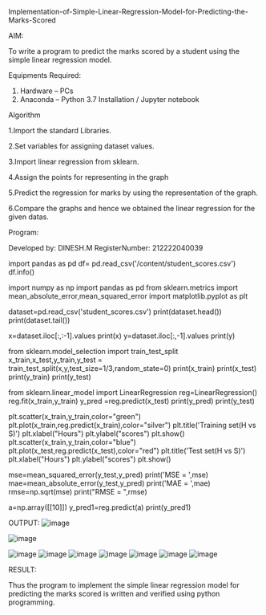 
Implementation-of-Simple-Linear-Regression-Model-for-Predicting-the-Marks-Scored





AIM:

To write a program to predict the marks scored by a student using the simple linear regression model.


Equipments Required:

1. Hardware – PCs
2. Anaconda – Python 3.7 Installation / Jupyter notebook

Algorithm

1.Import the standard Libraries.

2.Set variables for assigning dataset values.

3.Import linear regression from sklearn.

4.Assign the points for representing in the graph

5.Predict the regression for marks by using the representation of the graph.

6.Compare the graphs and hence we obtained the linear regression for the given datas.

Program:


Developed by: DINESH.M
RegisterNumber:  212222040039

import pandas as pd
df= pd.read_csv('/content/student_scores.csv')
df.info()

import numpy as np
import pandas as pd
from sklearn.metrics import mean_absolute_error,mean_squared_error
import matplotlib.pyplot as plt

dataset=pd.read_csv('student_scores.csv')
print(dataset.head())
print(dataset.tail())

x=dataset.iloc[:,:-1].values
print(x)
y=dataset.iloc[:,-1].values
print(y)



from sklearn.model_selection import train_test_split
x_train,x_test,y_train,y_test = train_test_split(x,y,test_size=1/3,random_state=0)
print(x_train)
print(x_test)
print(y_train)
print(y_test)

from sklearn.linear_model import LinearRegression
reg=LinearRegression()
reg.fit(x_train,y_train)
y_pred =reg.predict(x_test)
print(y_pred)
print(y_test)

plt.scatter(x_train,y_train,color="green")
plt.plot(x_train,reg.predict(x_train),color="silver")
plt.title('Training set(H vs S)')
plt.xlabel("Hours")
plt.ylabel("scores")
plt.show()
plt.scatter(x_train,y_train,color="blue")
plt.plot(x_test,reg.predict(x_test),color="red")
plt.title('Test set(H vs S)')
plt.xlabel("Hours")
plt.ylabel("scores")
plt.show()


mse=mean_squared_error(y_test,y_pred)
print('MSE = ',mse)
mae=mean_absolute_error(y_test,y_pred)
print('MAE = ',mae)
rmse=np.sqrt(mse)
print("RMSE = ",rmse)


a=np.array([[10]])
y_pred1=reg.predict(a)
print(y_pred1)





OUTPUT:
![image](https://github.com/dineshmohan24102004/Implementation-of-Simple-Linear-Regression-Model-for-Predicting-the-Marks-Scored/assets/119478475/21a3330d-aa3b-49fb-8af4-66a62666333f)

![image](https://github.com/dineshmohan24102004/Implementation-of-Simple-Linear-Regression-Model-for-Predicting-the-Marks-Scored/assets/119478475/24d4abc0-fa8a-46be-aa90-cf22ade342d4)

![image](https://github.com/dineshmohan24102004/Implementation-of-Simple-Linear-Regression-Model-for-Predicting-the-Marks-Scored/assets/119478475/046e0f27-a409-49aa-9226-eacfbc01f144)
![image](https://github.com/dineshmohan24102004/Implementation-of-Simple-Linear-Regression-Model-for-Predicting-the-Marks-Scored/assets/119478475/80566a62-4d62-47f5-9949-e41701ab823b)
![image](https://github.com/dineshmohan24102004/Implementation-of-Simple-Linear-Regression-Model-for-Predicting-the-Marks-Scored/assets/119478475/622cf0a1-aee1-4721-b45a-5da64d32ece8)
![image](https://github.com/dineshmohan24102004/Implementation-of-Simple-Linear-Regression-Model-for-Predicting-the-Marks-Scored/assets/119478475/7d671b2f-ace2-4e37-8943-3f1954a8019d)
![image](https://github.com/dineshmohan24102004/Implementation-of-Simple-Linear-Regression-Model-for-Predicting-the-Marks-Scored/assets/119478475/a9b1bf73-c2b0-44a3-a816-f760d74826f9)
![image](https://github.com/dineshmohan24102004/Implementation-of-Simple-Linear-Regression-Model-for-Predicting-the-Marks-Scored/assets/119478475/d1a23ddd-3c3a-40d2-8b5b-8a0dc7bedea4)
![image](https://github.com/dineshmohan24102004/Implementation-of-Simple-Linear-Regression-Model-for-Predicting-the-Marks-Scored/assets/119478475/25d9008b-93b5-4e10-838a-e501e4b4c799)















RESULT:

Thus the program to implement the simple linear regression model for predicting the marks scored is written and verified using python programming.







